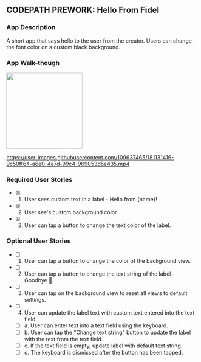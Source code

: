 ## CODEPATH PREWORK: Hello From Fidel

### App Description
A short app that says hello to the user from the creator.
Users can change the font color on a custom black background.

### App Walk-though

<img src="[https://i.imgur.com/a/Ky6luYi](https://i.imgur.com/9uPsNs5.mp4)" width=200><br>

https://user-images.githubusercontent.com/109637465/181131416-9c50ff64-a6e0-4e7d-99c4-969053d5e435.mp4


### Required User Stories
- [x] 1. User sees custom text in a label - Hello from {name}!
- [x] 2. User see's custom background color.
- [x] 3. User can tap a button to change the text color of the label.

### Optional User Stories
- [ ] 1. User can tap a button to change the color of the background view.
- [ ] 2. User can tap a button to change the text string of the label - Goodbye 👋.
- [ ] 3. User can tap on the background view to reset all views to default settings.
- [ ] 4. User can update the label text with custom text entered into the text field.
   - [ ] a. User can enter text into a text field using the keyboard.
   - [ ] b. User can tap the "Change text string" button to update the label with the text from the text field.
   - [ ] c. If the text field is empty, update label with default text string.
   - [ ] d. The keyboard is dismissed after the button has been tapped.
